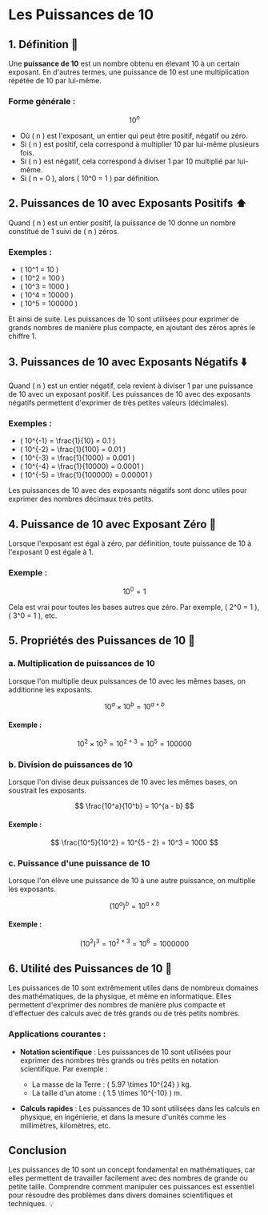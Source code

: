 # Les Puissances de 10

## 1. **Définition** 🔢

Une **puissance de 10** est un nombre obtenu en élevant 10 à un certain exposant. En d'autres termes, une puissance de 10 est une multiplication répétée de 10 par lui-même.

### Forme générale :
$$ 10^n $$

- Où \( n \) est l'exposant, un entier qui peut être positif, négatif ou zéro.
- Si \( n \) est positif, cela correspond à multiplier 10 par lui-même plusieurs fois.
- Si \( n \) est négatif, cela correspond à diviser 1 par 10 multiplié par lui-même.
- Si \( n = 0 \), alors \( 10^0 = 1 \) par définition.

## 2. **Puissances de 10 avec Exposants Positifs** ⬆️

Quand \( n \) est un entier positif, la puissance de 10 donne un nombre constitué de 1 suivi de \( n \) zéros.

### Exemples :

- \( 10^1 = 10 \)
- \( 10^2 = 100 \)
- \( 10^3 = 1000 \)
- \( 10^4 = 10000 \)
- \( 10^5 = 100000 \)

Et ainsi de suite. Les puissances de 10 sont utilisées pour exprimer de grands nombres de manière plus compacte, en ajoutant des zéros après le chiffre 1.

## 3. **Puissances de 10 avec Exposants Négatifs** ⬇️

Quand \( n \) est un entier négatif, cela revient à diviser 1 par une puissance de 10 avec un exposant positif. Les puissances de 10 avec des exposants négatifs permettent d'exprimer de très petites valeurs (décimales).

### Exemples :

- \( 10^{-1} = \frac{1}{10} = 0.1 \)
- \( 10^{-2} = \frac{1}{100} = 0.01 \)
- \( 10^{-3} = \frac{1}{1000} = 0.001 \)
- \( 10^{-4} = \frac{1}{10000} = 0.0001 \)
- \( 10^{-5} = \frac{1}{100000} = 0.00001 \)

Les puissances de 10 avec des exposants négatifs sont donc utiles pour exprimer des nombres décimaux très petits.

## 4. **Puissance de 10 avec Exposant Zéro** 🔢

Lorsque l'exposant est égal à zéro, par définition, toute puissance de 10 à l'exposant 0 est égale à 1.

### Exemple :
$$ 10^0 = 1 $$

Cela est vrai pour toutes les bases autres que zéro. Par exemple, \( 2^0 = 1 \), \( 3^0 = 1 \), etc.

## 5. **Propriétés des Puissances de 10** 🔑

### a. **Multiplication de puissances de 10**

Lorsque l'on multiplie deux puissances de 10 avec les mêmes bases, on additionne les exposants.

$$ 10^a \times 10^b = 10^{a + b} $$

#### Exemple :
$$ 10^2 \times 10^3 = 10^{2 + 3} = 10^5 = 100000 $$

### b. **Division de puissances de 10**

Lorsque l'on divise deux puissances de 10 avec les mêmes bases, on soustrait les exposants.

$$ \frac{10^a}{10^b} = 10^{a - b} $$

#### Exemple :
$$ \frac{10^5}{10^2} = 10^{5 - 2} = 10^3 = 1000 $$

### c. **Puissance d'une puissance de 10**

Lorsque l'on élève une puissance de 10 à une autre puissance, on multiplie les exposants.

$$ (10^a)^b = 10^{a \times b} $$

#### Exemple :
$$ (10^2)^3 = 10^{2 \times 3} = 10^6 = 1000000 $$

## 6. **Utilité des Puissances de 10** 🚀

Les puissances de 10 sont extrêmement utiles dans de nombreux domaines des mathématiques, de la physique, et même en informatique. Elles permettent d'exprimer des nombres de manière plus compacte et d'effectuer des calculs avec de très grands ou de très petits nombres.

### Applications courantes :
- **Notation scientifique** : Les puissances de 10 sont utilisées pour exprimer des nombres très grands ou très petits en notation scientifique. Par exemple :
  - La masse de la Terre : \( 5.97 \times 10^{24} \) kg.
  - La taille d'un atome : \( 1.5 \times 10^{-10} \) m.
  
- **Calculs rapides** : Les puissances de 10 sont utilisées dans les calculs en physique, en ingénierie, et dans la mesure d'unités comme les millimètres, kilomètres, etc.

## Conclusion

Les puissances de 10 sont un concept fondamental en mathématiques, car elles permettent de travailler facilement avec des nombres de grande ou petite taille. Comprendre comment manipuler ces puissances est essentiel pour résoudre des problèmes dans divers domaines scientifiques et techniques. 💡
